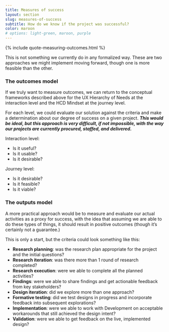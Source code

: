 ```yaml
---
title: Measures of success
layout: section
slug: measures-of-success
subtitle: How do we know if the project was successful?
color: maroon
# options: light-green, maroon, purple
---
```


{% include quote-measuring-outcomes.html %}

This is not something we currently do in any formalized way. These are two approaches we might implement moving forward, though one is more feasible than the other.

### The outcomes model

If we truly want to measure outcomes, we can return to the conceptual frameworks described above for the UX Hierarchy of Needs at the interaction level and the HCD Mindset at the journey level.  

For each level, we could evaluate our solution against the criteria and make a determination about our degree of success on a given project. **_This would be ideal, but this approach is very difficult, if not impossible, with the way our projects are currently procured, staffed, and delivered._**  

Interaction level:

-  Is it useful?
-  Is it usable?
-  Is it desirable?  


Journey level:

-  Is it desirable?
-  Is it feasible?
-  Is it viable?

### The outputs model

A more practical approach would be to measure and evaluate our actual activities as a proxy for success, with the idea that assuming we are able to do these types of things, it should result in positive outcomes (though it’s certainly not a guarantee.)  

This is only a start, but the criteria could look something like this:

-  **Research planning**: was the research plan appropriate for the project and the initial questions?
-  **Research iteration**: was there more than 1 round of research completed?
-  **Research execution**: were we able to complete all the planned activities?
-  **Findings**: were we able to share findings and get actionable feedback from key stakeholders?
-  **Design iteration**: did we explore more than one approach?
-  **Formative testing**: did we test designs in progress and incorporate feedback into subsequent explorations?
-  **Implementation**: were we able to work with Development on acceptable workarounds that still achieved the design intent?
-  **Validation**: were we able to get feedback on the live, implemented design?
